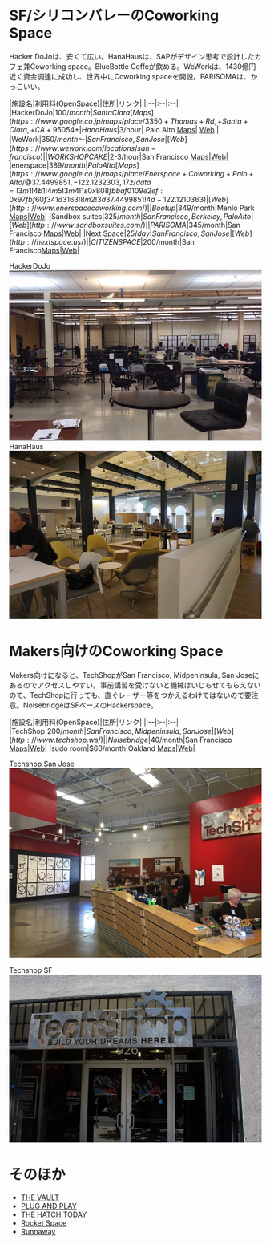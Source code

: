 # SF/シリコンバレーのCoworking Space

Hacker DoJoは、安くて広い。HanaHausは、SAPがデザイン思考で設計したカフェ兼Coworking space。BlueBottle Coffeが飲める。WeWorkは、1430億円近く資金調達に成功し、世界中にCoworking spaceを開設。PARISOMAは、かっこいい。

|施設名|利用料(OpenSpace)|住所|リンク|
|:--|:--|:--|
|HackerDoJo|$100/month|Santa Clara [Maps](https://www.google.co.jp/maps/place/3350+Thomas+Rd,+Santa+Clara,+CA+95054+%E3%82%A2%E3%83%A1%E3%83%AA%E3%82%AB%E5%90%88%E8%A1%86%E5%9B%BD/@37.3814715,-121.9605416,17z/data=!3m1!4b1!4m5!3m4!1s0x808fc985feb31be3:0x1bb417c55e17a77b!8m2!3d37.3814715!4d-121.9583529)|[Web](http://www.hackerdojo.com/)|
|HanaHaus|$3/hour| Palo Alto [Maps](https://www.google.co.jp/maps/place/HanaHaus/@37.4475588,-122.1617438,17z/data=!4m13!1m7!3m6!1s0x808fbb38fcfe46f1:0xffd732ead2e767f3!2zNDU2IFVuaXZlcnNpdHkgQXZlLCBQYWxvIEFsdG8sIENBIDk0MzAxIOOCouODoeODquOCq-WQiOihhuWbvQ!3b1!8m2!3d37.4475588!4d-122.1595498!3m4!1s0x808fbb391d7bb8ff:0x2138aed31abd0890!8m2!3d37.4475589!4d-122.1595497)| [Web](http://www.hanahaus.com/) |
|WeWork|$350/month〜|San Francisco, San Jose| [Web](https://www.wework.com/locations/san-francisco)|
|WORKSHOP CAKE|$2-3/hour|San Francisco [Maps](https://www.google.co.jp/maps/place/Workshop+Cafe/@37.7907029,-122.4043128,17z/data=!3m1!4b1!4m5!3m4!1s0x808580795532c085:0xca181db15a6404c!8m2!3d37.7907029!4d-122.4021188)|[Web](http://www.workshopcafe.com/home)|
|enerspace|$389/month|Palo Alto [Maps](https://www.google.co.jp/maps/place/Enerspace+Coworking+Palo+Alto/@37.4499851,-122.1232303,17z/data=!3m1!4b1!4m5!3m4!1s0x808fbbaf0109e2ef:0x97fbf60f341d3163!8m2!3d37.4499851!4d-122.1210363)|[Web](http://www.enerspacecoworking.com/)|
|Bootup|$349/month|Menlo Park [Maps](https://www.google.co.jp/maps/search/Bootup+++68Willow+Rd++Menlo+Park+Ca,+94025/@37.452249,-122.1683611,17z/data=!3m1!4b1)|[Web](http://www.bootupworld.com/)|
|Sandbox suites|$325/month|San Francisco, Berkeley, Palo Alto|[Web](http://www.sandboxsuites.com/)|
|PARISOMA|$345/month|San Francisco [Maps](https://www.google.co.jp/maps/place/PARISOMA/@37.7735263,-122.4181001,17z/data=!3m1!4b1!4m5!3m4!1s0x8085809d83ced185:0xb67f1f6892f03e23!8m2!3d37.7735263!4d-122.4159061)|[Web](http://www.parisoma.com/)|
|Next Space|$25/day|San Francisco, San Jose|[Web](http://nextspace.us/)|
|CITIZEN SPACE|$200/month|San Francisco[Maps](https://www.google.co.jp/maps/place/Citizen+Space/@37.7840461,-122.3944346,17z/data=!4m5!3m4!1s0x808580795bb89673:0xe567bf156a4f6aa9!8m2!3d37.7842979!4d-122.3944279)|[Web](http://citizenspace.us/)|

HackerDoJo<br>
![](/img/hackerdojo.jpg) 
HanaHaus<br>
![](/img/hanahaus.jpg)

# Makers向けのCoworking Space

Makers向けになると、TechShopがSan Francisco, Midpeninsula, San Joseにあるのでアクセスしやすい。事前講習を受けないと機械はいじらせてもらえないので、TechShopに行っても、直ぐレーザー等をつかえるわけではないので要注意。NoisebridgeはSFベースのHackerspace。

|施設名|利用料(OpenSpace)|住所|リンク|
|:--|:--|:--|
|TechShop|$200/month|San Francisco, Midpeninsula, San Jose|[Web](http://www.techshop.ws/)|
|Noisebridge|$40/month|San Francisco [Maps](https://www.google.com/maps/place/Noisebridge/@37.762416,-122.42148,17z/data=!3m1!4b1!4m5!3m4!1s0x808f7e23baa2b1df:0x81b913a252fb8d04!8m2!3d37.762416!4d-122.419286)|[Web](https://www.noisebridge.net/)|
|sudo room|$60/month|Oakland [Maps](https://www.google.co.jp/maps/place/Sudo+Room/@37.8350082,-122.3341682,12z/data=!4m5!3m4!1s0x808f80ad0fc0ac35:0xa8447e6f8e915cb3!8m2!3d37.835004!4d-122.264125)|[Web](https://sudoroom.org/membership/)|

Techshop San Jose<br>
![](/img/techshop_sanjose.jpg)

Techshop SF<br>
![](/img/techshop_sf.jpg)

# そのほか

* [THE VAULT](http://www.thesfvault.com/)
* [PLUG AND PLAY](http://plugandplaytechcenter.com/services/office-space/)
* [THE HATCH TODAY](http://www.hatchtodaysf.com/)
* [Rocket Space](http://www.rocketspace.com/)
* [Runnaway](http://www.runway.is/)

